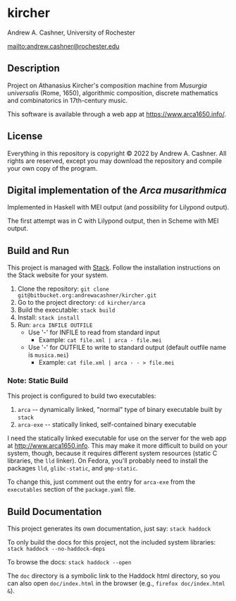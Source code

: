 # kircher

Andrew A. Cashner, University of Rochester

<mailto:andrew.cashner@rochester.edu>

## Description 

Project on Athanasius Kircher's composition machine from _Musurgia
universalis_ (Rome, 1650), algorithmic composition, discrete
mathematics and combinatorics in 17th-century music.

This software is available through a web app at <https://www.arca1650.info/>.

## License

Everything in this repository is copyright © 2022 by Andrew A. Cashner.
All rights are reserved, except you may download the repository and compile
your own copy of the program.

## Digital implementation of the _Arca musarithmica_

Implemented in Haskell with MEI output (and possibility for Lilypond output).

The first attempt was in C with Lilypond output, then in Scheme with MEI
output.

## Build and Run

This project is managed with [Stack](http://www.haskellstack.org). 
Follow the installation instructions on the Stack website for your system.

1. Clone the repository: `git clone git@bitbucket.org:andrewacashner/kircher.git`
2. Go to the project directory: `cd kircher/arca`
3. Build the executable: `stack build`
4. Install: `stack install`
5. Run: `arca INFILE OUTFILE`
    - Use '-' for INFILE to read from standard input 
        - Example: `cat file.xml | arca - file.mei`
    - Use '-' for OUTFILE to write to standard output (default outfile name
      is `musica.mei`)
        - Example: `cat file.xml | arca - - > file.mei`

### Note: Static Build

This project is configured to build two executables: 

1. `arca` -- dynamically linked, "normal" type of binary executable built by `stack`
2. `arca-exe` -- statically linked, self-contained binary executable

I need the statically linked executable for use on the server for the web app
at <http://www.arca1650.info>.
This may make it more difficult to build on your system, though, because it
requires different system resources (static C libraries, the `lld` linker).
On Fedora, you'll probably need to install the packages `lld`, `glibc-static`,
and `gmp-static`.

To change this, just comment out the entry for `arca-exe` from the
`executables` section of the `package.yaml` file.

## Build Documentation

This project generates its own documentation, just say: `stack haddock`

To only build the docs for this project, not the included system libraries:
`stack haddock --no-haddock-deps`

To browse the docs: `stack haddock --open`

The `doc` directory is a symbolic link to the Haddock html directory, so
you can also open `doc/index.html` in the browser (e.g., `firefox doc/index.html &`).

